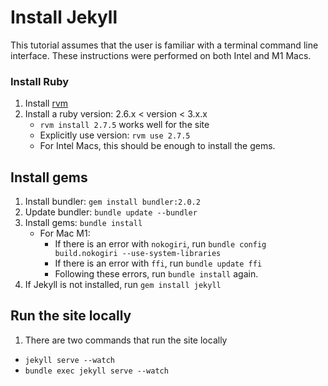 # Install Jekyll

This tutorial assumes that the user is
familiar with a terminal command line interface.
These instructions were performed on both 
Intel and M1 Macs.

### Install Ruby
1. Install [rvm](https://rvm.io/rvm/install)
2. Install a ruby version: 2.6.x < version < 3.x.x
    - `rvm install 2.7.5` works well for the site
    - Explicitly use version: `rvm use 2.7.5`
    - For Intel Macs, this should be enough to install the gems.

## Install gems
1. Install bundler: `gem install bundler:2.0.2`
2. Update bundler: `bundle update --bundler`
3. Install gems: `bundle install`
     - For Mac M1:
         - If there is an error with `nokogiri`, run 
           `bundle config build.nokogiri --use-system-libraries`
         - If there is an error with `ffi`, run `bundle update ffi`
         - Following these errors, run `bundle install` again.
4. If Jekyll is not installed, run `gem install jekyll`

## Run the site locally
1. There are two commands that run the site locally
  - `jekyll serve --watch`
  - `bundle exec jekyll serve --watch`
    
    